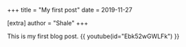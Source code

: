+++
title = "My first post"
date = 2019-11-27

[extra]
author = "Shale"
+++

This is my first blog post.
{{ youtube(id="Ebk52wGWLFk") }}